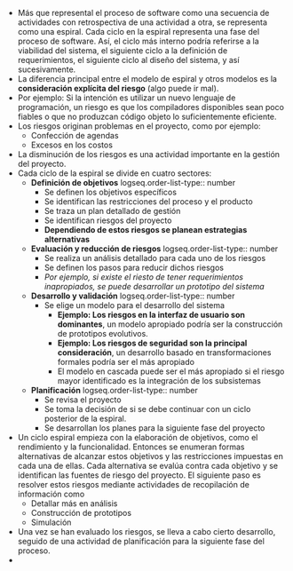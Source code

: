 - Más que represental el proceso de software como una secuencia de actividades con retrospectiva de una actividad a otra, se representa como una espiral. Cada ciclo en la espiral representa una fase del proceso de software. Así, el ciclo más interno podría referirse a la viabilidad del sistema, el siguiente ciclo a la definición de requerimientos, el siguiente ciclo al diseño del sistema, y así sucesivamente.
- La diferencia principal entre el modelo de espiral y otros modelos es la **consideración explícita del riesgo** (algo puede ir mal).
- Por ejemplo: Si la intención es utilizar un nuevo lenguaje de programación, un riesgo es que los compiladores disponibles sean poco fiables o que no produzcan código objeto lo suficientemente eficiente.
- Los riesgos originan problemas en el proyecto, como por ejemplo:
	- Confección de agendas
	- Excesos en los costos
- La disminución de los riesgos es una actividad importante en la gestión del proyecto.
- Cada ciclo de la espiral se divide en cuatro sectores:
	- **Definición de objetivos**
	  logseq.order-list-type:: number
		- Se definen los objetivos específicos
		- Se identifican las restricciones del proceso y el producto
		- Se traza un plan detallado de gestión
		- Se identifican riesgos del proyecto
		- **Dependiendo de estos riesgos se planean estrategias alternativas**
	- **Evaluación y reducción de riesgos**
	  logseq.order-list-type:: number
		- Se realiza un análisis detallado para cada uno de los riesgos
		- Se definen los pasos para reducir dichos riesgos
		- *Por ejemplo, si existe el riesto de tener requerimientos inapropiados, se puede desarrollar un prototipo del sistema*
	- **Desarrollo y validación**
	  logseq.order-list-type:: number
		- Se elige un modelo para el desarrollo del sistema
			- **Ejemplo: Los riesgos en la interfaz de usuario son dominantes**, un modelo apropiado podría ser la construcción de prototipos evolutivos.
			- **Ejemplo: Los riesgos de seguridad son la principal consideración**, un desarrollo basado en transformaciones formales podría ser el más apropiado
			- El modelo en cascada puede ser el más apropiado si el riesgo mayor identificado es la    integración de los  subsistemas
	- **Planificación**
	  logseq.order-list-type:: number
		- Se revisa el proyecto
		- Se toma la decisión de si se debe continuar con un ciclo posterior de la espiral.
		- Se desarrollan los planes para la siguiente fase del proyecto
- Un ciclo espiral empieza con la elaboración de objetivos, como el rendimiento y la funcionalidad. Entonces se enumeran formas alternativas de alcanzar estos objetivos y las restricciones impuestas en cada una de ellas. Cada alternativa se evalúa contra cada objetivo y se identifican las fuentes de riesgo del proyecto. El siguiente paso es resolver estos riesgos mediante actividades de recopilación de información como
	- Detallar más en análisis
	- Construcción de prototipos
	- Simulación
- Una vez se han evaluado los riesgos, se lleva a cabo cierto desarrollo, seguido de una actividad de planificación para la siguiente fase del proceso.
-